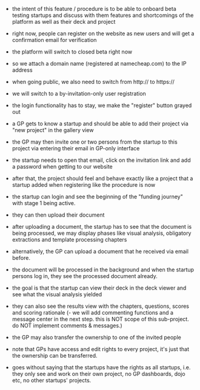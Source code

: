 - the intent of this feature / procedure is to be able to onboard beta testing startups and discuss with them features and shortcomings of the platform as well as their deck and project

- right now, people can register on the website as new users and will get a confirmation email for verification

- the platform will switch to closed beta right now
- so we attach a domain name (registered at namecheap.com) to the IP address
- when going public, we also need to switch from http:// to https://

- we will switch to a by-invitation-only user registration
- the login functionality has to stay, we make the "register" button grayed out

- a GP gets to know a startup and should be able to add their project via "new project" in the gallery view 
- the GP may then invite one or two persons from the startup to this project via entering their email in GP-only interface
- the startup needs to open that email, click on the invitation link and add a password when getting to our website
- after that, the project should feel and behave exactly like a project that a startup added when registering like the procedure is now

- the startup can login and see the beginning of the "funding journey" with stage 1 being active.
- they can then upload their document 
- after uploading a document, the startup has to see that the document is being processed, we may display phases like visual analysis, obligatory extractions and template processing chapters
- alternatively, the GP can upload a document that he received via email before.
- the document will be processed in the background and when the startup persons log in, they see the processed document already.

- the goal is that the startup can view their deck in the deck viewer and see what the visual analysis yielded 
- they can also see the results view with the chapters, questions, scores and scoring rationale
(- we will add commenting functions and a message center in the next step. this is NOT scope of this sub-project. do NOT implement comments & messages.)

- the GP may also transfer the ownership to one of the invited people
- note that GPs have access and edit rights to every project, it's just that the ownership can be transferred.
- goes without saying that the startups have the rights as all startups, i.e. they only see and work on their own project, no GP dashboards, dojo etc, no other startups' projects.

